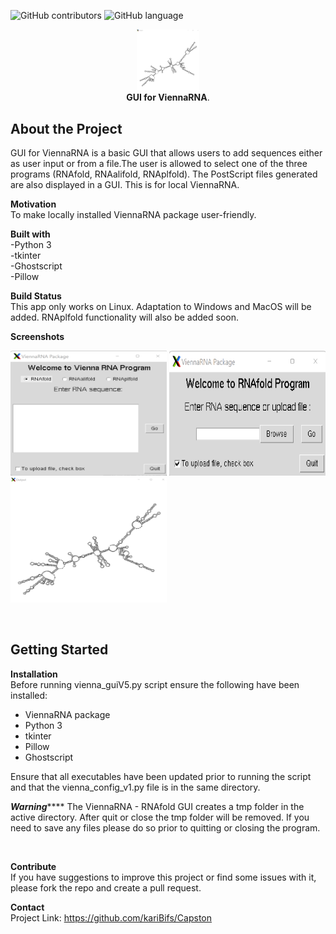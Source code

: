 ![GitHub contributors](https://img.shields.io/github/contributors/kariBifs/capston?color=color)
![GitHub language](https://img.shields.io/badge/language-Python-red)
<p align="center">
 <img src = "imagesread/viennaout.png" width =100>
 <br>
  <strong>GUI for ViennaRNA</strong>.</p>

## **About the Project**

GUI for ViennaRNA is a
basic GUI that allows users to add sequences either as 
user input or from a file.The user is allowed to select one of the three programs (RNAfold, RNAalifold, RNAplfold).
The PostScript files generated are also displayed in a GUI. 
This is for local ViennaRNA.
<br>

**Motivation**
<br>
To make locally installed ViennaRNA package user-friendly.
<br>

**Built with**
<br>
-Python 3
<br>
-tkinter
<br>
-Ghostscript
<br>
-Pillow
<br>

**Build Status**
<br>
This app only works on Linux. Adaptation to Windows and MacOS will be added. RNAplfold functionality will also be added soon.
<br>

**Screenshots**
<br>
<p align="left">
 <img src = "imagesread/Screenshot 2022-03-12 143326.png"width=250 height=200>
 <img src = "imagesread/ViennaGuiBrow.png"width=250 height=200>
 <img src = "imagesread/viennaout.png"width=250 height=200>
</p>
<br>

## **Getting Started**



**Installation**
<br>
Before running vienna_guiV5.py script ensure the 
following have been installed:

- ViennaRNA package
- Python 3
- tkinter
- Pillow
- Ghostscript

Ensure that all executables have been updated prior to
running the script and that the vienna_config_v1.py file
is in the same directory.

***********************Warning***************************
The ViennaRNA - RNAfold GUI creates a tmp folder in the
active directory. After quit or close the tmp folder will be 
removed. If you need to save any files please do so prior
to quitting or closing the program.
<!--how to use?-->
<br>

**Contribute**
<br>
If you have suggestions to improve this project or find some issues with it, please fork the repo and create a pull request.
<br>

**Contact**
<br>
Project Link: https://github.com/kariBifs/Capston
